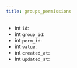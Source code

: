 ```yaml
---
title: groups_permissions  
---
```


- <span class="type">int</span>  <span class="v-identifier">`id`</span>:
- <span class="type">int</span>  <span class="v-identifier">`group_id`</span>:
- <span class="type">int</span>  <span class="v-identifier">`perm_id`</span>:
- <span class="type">int</span>  <span class="v-identifier">`value`</span>:
- <span class="type">int</span>  <span class="v-identifier">`created_at`</span>:
- <span class="type">int</span>  <span class="v-identifier">`updated_at`</span>:
